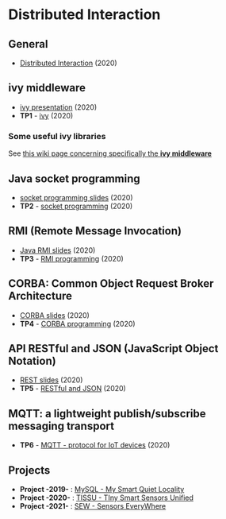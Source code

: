 # Distributed Interaction

## General
* [Distributed Interaction](https://github.com/truillet/upssitech/blob/master/SRI/3A/ID/Cours/ID_intro_2021.pdf) (2020)

## ivy middleware
* [ivy presentation](https://github.com/truillet/upssitech/blob/master/SRI/3A/ID/Cours/C_ivy_2.4.pdf) (2020)
* **TP1** - [ivy](https://github.com/truillet/upssitech/blob/master/SRI/3A/ID/TP/TP_ivy.3.3.pdf) (2020)

### Some useful ivy libraries ###
See [this wiki page concerning specifically the **ivy middleware**](https://github.com/truillet/ivy/blob/master/README.md)

## Java socket programming
* [socket programming slides](https://github.com/truillet/upssitech/blob/master/SRI/3A/ID/Cours/sockets_2020.pdf) (2020)
* **TP2** - [socket programming](https://github.com/truillet/upssitech/blob/master/SRI/3A/ID/TP/sockets_2.3.pdf) (2020)

## RMI (Remote Message Invocation)
* [Java RMI slides](https://github.com/truillet/upssitech/blob/master/SRI/3A/ID/Cours/RMI_2020.pdf) (2020)
* **TP3** - [RMI programming](https://github.com/truillet/upssitech/blob/master/SRI/3A/ID/TP/RMI-2_2.pdf) (2020)

## CORBA: Common Object Request Broker Architecture
* [CORBA slides](https://github.com/truillet/upssitech/blob/master/SRI/3A/ID/Cours/CORBA-2020.pdf) (2020)
* **TP4** - [CORBA programming](https://github.com/truillet/upssitech/blob/master/SRI/3A/ID/TP/CORBA-3.4.pdf) (2020)

## API RESTful and JSON (JavaScript Object Notation) 
* [REST slides](https://github.com/truillet/upssitech/blob/master/SRI/3A/ID/Cours/REST.pdf) (2020)
* **TP5** - [RESTful and JSON](https://github.com/truillet/upssitech/blob/master/SRI/3A/ID/TP/JSON-1.5.pdf) (2020)

## MQTT: a lightweight publish/subscribe messaging transport
* **TP6** - [MQTT - protocol for IoT devices](https://github.com/truillet/upssitech/blob/master/SRI/3A/ID/TP/MQTT-1.5.pdf) (2020)

## Projects
* **Project -2019-** : [MySQL - My Smart Quiet Locality](https://github.com/truillet/upssitech/blob/master/SRI/3A/ID/TP/Projet-2019_v1.0.pdf)
* **Project -2020-** : [TISSU - TIny Smart Sensors Unified](https://github.com/truillet/upssitech/blob/master/SRI/3A/ID/TP/Projet-2020_v1.0.pdf)
* **Project -2021-** : [SEW - Sensors EveryWhere](https://github.com/truillet/upssitech/blob/master/SRI/3A/ID/TP/Projet-2021_v1.0.pdf)
